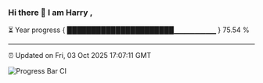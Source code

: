 ### Hi there 👋 I am Harry , 

⏳ Year progress { ██████████████████████▁▁▁▁▁▁▁▁ } 75.54 %

---

⏰ Updated on Fri, 03 Oct 2025 17:07:11 GMT

![Progress Bar CI](https://github.com/duykhang68/duykhang68/workflows/Progress%20Bar%20CI/badge.svg)
